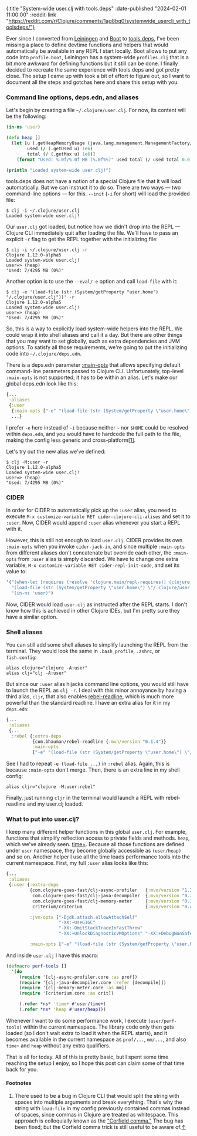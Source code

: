 {:title "System-wide user.clj with tools.deps"
 :date-published "2024-02-01 11:00:00"
  :reddit-link
 "https://reddit.com/r/Clojure/comments/1ag8bq0/systemwide_userclj_with_toolsdeps/"}

Ever since I converted from [Leiningen](https://leiningen.org/) and
[Boot](https://boot-clj.github.io/) to
[tools.deps](https://clojure.org/guides/deps_and_cli), I've been missing a place
to define devtime functions and helpers that would automatically be available in
any REPL I start locally. Boot allows to put any code into `profile.boot`,
Leiningen has a system-wide `profiles.clj` that is a bit more awkward for
defining functions but it still can be done. I finally decided to recreate the
same experience with tools.deps and got pretty close. The setup I came up with
took a bit of effort to figure out, so I want to document all the steps and
gotchas here and share this setup with you.

### Command line options, deps.edn, and aliases

Let's begin by creating a file `~/.clojure/user.clj`. For now, its content will
be the following:

```clj
(in-ns 'user)

(defn heap []
  (let [u (.getHeapMemoryUsage (java.lang.management.ManagementFactory/getMemoryMXBean))
        used (/ (.getUsed u) 1e6)
        total (/ (.getMax u) 1e6)]
    (format "Used: %.0f/%.0f MB (%.0f%%)" used total (/ used total 0.01))))

(println "Loaded system-wide user.clj!")
```

tools.deps does not have a notion of a special Clojure file that it will load
automatically. But we can instruct it to do so. There are two ways — two
command-line options — for this. `--init` (`-i` for short) will load the
provided file:

```shell
$ clj -i ~/.clojure/user.clj
Loaded system-wide user.clj!
```

Our `user.clj` got loaded, but notice how we didn't drop into the REPL — Clojure
CLI immediately quit after loading the file. We'll have to pass an explicit `-r`
flag to get the REPL together with the initializing file:

```shell
$ clj -i ~/.clojure/user.clj -r
Clojure 1.12.0-alpha5
Loaded system-wide user.clj!
user=> (heap)
"Used: 7/4295 MB (0%)"
```

Another option is to use the `--eval/-e` option and call `load-file` with it:

```shell
$ clj -e '(load-file (str (System/getProperty "user.home") "/.clojure/user.clj"))' -r
Clojure 1.12.0-alpha5
Loaded system-wide user.clj!
user=> (heap)
"Used: 7/4295 MB (0%)"
```

So, this is a way to explicitly load system-wide helpers into the REPL. We could
wrap it into shell aliases and call it a day. But there are other things that
you may want to set globally, such as extra dependencies and JVM options. To
satisfy all those requirements, we're going to put the initializing code into
`~/.clojure/deps.edn`.

There is a deps.edn parameter
[:main-opts](https://clojure.org/reference/deps_edn#aliases_mainopts) that
allows specifying default command-line parameters passed to Clojure CLI.
Unfortunately, top-level `:main-opts` is not supported; it has to be within an
alias. Let's make our global deps.edn look like this:

```clj
{...
 :aliases
 {:user
  {:main-opts ["-e" "(load-file (str (System/getProperty \"user.home\") \"/.clojure/user.clj\"))"]}}
  ...}
```

I prefer `-e` here instead of `-i` because neither `~` nor `$HOME` could be
resolved within `deps.edn`, and you would have to hardcode the full path to the
file, making the config less generic and cross-platform[[1]](#fn1)<a
name="bfn1"></a>.

Let's try out the new alias we've defined:

```shell
$ clj -M:user -r
Clojure 1.12.0-alpha5
Loaded system-wide user.clj!
user=> (heap)
"Used: 7/4295 MB (0%)"
```

### CIDER

In order for CIDER to automatically pick up the `:user` alias, you need to
execute `M-x customize-variable RET cider-clojure-cli-alises` and set it to
`:user`. Now, CIDER would append `:user` alias whenever you start a REPL with
it.

However, this is still not enough to load `user.clj`. CIDER provides its own
`:main-opts` when you invoke `cider-jack-in`, and since multiple `:main-opts`
from different aliases don't concatenate but override each other, the
`:main-opts` from `:user` alias is simply discarded. We have to change one extra
variable, `M-x customize-variable RET cider-repl-init-code`, and set its value
to:

```clj
'("(when-let [requires (resolve 'clojure.main/repl-requires)] (clojure.core/apply clojure.core/require @requires))"
  "(load-file (str (System/getProperty \"user.home\") \"/.clojure/user.clj\"))"
  "(in-ns 'user)")
```

Now, CIDER would load `user.clj` as instructed after the REPL starts. I don't
know how this is achieved in other Clojure IDEs, but I'm pretty sure they have a
similar option.

### Shell aliases

You can still add some shell aliases to simplify launching the REPL from the
terminal. They would look the same in `.bash_profile`, `.zshrc`, or
`fish.config`:

```shell
alias clojure="clojure -A:user"
alias clj="clj -A:user"
```

But since our `:user` alias hijacks command line options, you would still have
to launch the REPL as `clj -r`. I deal with this minor annoyance by having a
third alias, `cljr`, that also enables
[rebel-readline](https://github.com/bhauman/rebel-readline), which is much more
powerful than the standard readline. I have an extra alias for it in my
`deps.edn`:

```clj
{...
 :aliases
 {...
  :rebel {:extra-deps
          {com.bhauman/rebel-readline {:mvn/version "0.1.4"}}
          :main-opts
          ["-e" "(load-file (str (System/getProperty \"user.home\") \"/.clojure/user.clj\"))" "-m" "rebel-readline.main"]}}}
```

See I had to repeat `-e (load-file ...)` in `:rebel` alias. Again, this is
because `:main-opts` don't merge. Then, there is an extra line in my shell
config:

```shell
alias cljr="clojure -M:user:rebel"
```

Finally, just running `cljr` in the terminal would launch a REPL with
rebel-readline and my user.clj loaded.

### What to put into user.clj?

I keep many different helper functions in this global `user.clj`. For example,
functions that simplify reflection access to private fields and methods. `heap`,
which we've already seen.
[time+](https://clojure-goes-fast.com/kb/benchmarking/time-plus/). Because all
those functions are defined under `user` namespace, they become globally
accessible as `(user/heap)` and so on. Another helper I use all the time loads
performance tools into the current namespace. First, my full `:user` alias looks
like this:

```clj
{...
 :aliases
 {:user {:extra-deps
         {com.clojure-goes-fast/clj-async-profiler   {:mvn/version "1.2.0"}
          com.clojure-goes-fast/clj-java-decompiler  {:mvn/version "0.3.4"}
          com.clojure-goes-fast/clj-memory-meter     {:mvn/version "0.3.0"}
          criterium/criterium                        {:mvn/version "0.4.5"}}

         :jvm-opts ["-Djdk.attach.allowAttachSelf"
                    "-XX:+UseG1GC"
                    "-XX:-OmitStackTraceInFastThrow"
                    "-XX:+UnlockDiagnosticVMOptions" "-XX:+DebugNonSafepoints"]

         :main-opts ["-e" "(load-file (str (System/getProperty \"user.home\") \"/.clojure/user.clj\"))"]}}}
```

And inside `user.clj` I have this macro:

```clj
(defmacro perf-tools []
  '(do
     (require '[clj-async-profiler.core :as prof])
     (require '[clj-java-decompiler.core :refer [decompile]])
     (require '[clj-memory-meter.core :as mm])
     (require '[criterium.core :as crit])

     (.refer *ns* 'time+ #'user/time+)
     (.refer *ns* 'heap #'user/heap)))
```

Whenever I want to do some performance work, I execute `(user/perf-tools)`
within the current namespace. The library code only then gets loaded (so I don't
wait extra to load it when the REPL starts), and it becomes available in the
current namespace as `prof/...`, `mm/...`, and also `time+` and `heap` without
any extra qualifiers.

That is all for today. All of this is pretty basic, but I spent some time
reaching the setup I enjoy, so I hope this post can claim some of that time back
for you.

#### Footnotes

1. <a name="fn1"></a><span> There used to be a bug in Clojure CLI that would
split the string with spaces into multiple arguments and break everything.
That's why the string with `load-file` in my config previously contained commas
instead of spaces, since commas in Clojure are treated as whitespace. This
approach is colloquially known as the ["Corfield
comma."](https://soundcloud.com/defn-771544745/51-sean-corfield-aka-seancorfield)
The bug has been fixed; but the Corfield comma trick is still useful to be aware
of.</span>[↑](#bfn1)
